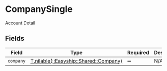 # CompanySingle

Account Detail


## Fields

| Field                                                                    | Type                                                                     | Required                                                                 | Description                                                              |
| ------------------------------------------------------------------------ | ------------------------------------------------------------------------ | ------------------------------------------------------------------------ | ------------------------------------------------------------------------ |
| `company`                                                                | [T.nilable(::Easyship::Shared::Company)](../../models/shared/company.md) | :heavy_minus_sign:                                                       | N/A                                                                      |
